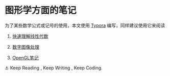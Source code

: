 #  图形学方面的笔记

为了某些数学公式或记号的使用，本文使用 [Typora](https://www.typora.io/) 编写，同样建议使用它来阅读
1. [快速理解线性代数](https://github.com/CatOnly/CrashNote/tree/master/LinearAlgebra)

2. [数字图像处理](https://github.com/CatOnly/CrashNote/tree/master/DigitalImageProcessing)

3. [OpenGL笔记]()



⚓️ Keep Reading , Keep Writing , Keep Coding.